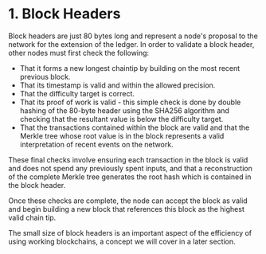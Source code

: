 # 1. Block Headers

Block headers are just 80 bytes long and represent a node's proposal to the network for the extension of the ledger. In order to validate a block header, other nodes must first check the following:

* That it forms a new longest chaintip by building on the most recent previous block.
* That its timestamp is valid and within the allowed precision.
* That the difficulty target is correct.
* That its proof of work is valid - this simple check is done by double hashing of the 80-byte header using the SHA256 algorithm and checking that the resultant value is below the difficulty target.
* That the transactions contained within the block are valid and that the Merkle tree whose root value is in the block represents a valid interpretation of recent events on the network.

These final checks involve ensuring each transaction in the block is valid and does not spend any previously spent inputs, and that a reconstruction of the complete Merkle tree generates the root hash which is contained in the block header.

Once these checks are complete, the node can accept the block as valid and begin building a new block that references this block as the highest valid chain tip.

The small size of block headers is an important aspect of the efficiency of using working blockchains, a concept we will cover in a later section.

